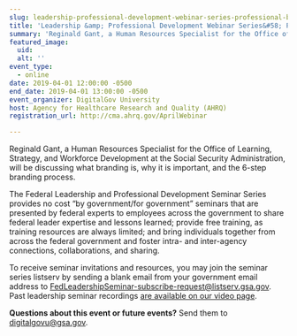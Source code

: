```yaml
---
slug: leadership-professional-development-webinar-series-professional-branding
title: 'Leadership &amp; Professional Development Webinar Series&#58; Professional Branding'
summary: 'Reginald Gant, a Human Resources Specialist for the Office of Learning, Strategy, and Workforce Development at the Social Security Administration, will be discussing what branding is, why it is important, and the 6-step branding process&#46;'
featured_image:
  uid:
  alt: ''
event_type:
  - online
date: 2019-04-01 12:00:00 -0500
end_date: 2019-04-01 13:00:00 -0500
event_organizer: DigitalGov University
host: Agency for Healthcare Research and Quality (AHRQ)
registration_url: http://cma.ahrq.gov/AprilWebinar

---
```


Reginald Gant, a Human Resources Specialist for the Office of Learning, Strategy, and Workforce Development at the Social Security Administration, will be discussing what branding is, why it is important, and the 6-step branding process.

The Federal Leadership and Professional Development Seminar Series provides no cost “by government/for government” seminars that are presented by federal experts to employees across the government to share federal leader expertise and lessons learned; provide free training, as training resources are always limited; and bring individuals together from across the federal government and foster intra- and inter-agency connections, collaborations, and sharing.

To receive seminar invitations and resources, you may join the seminar series listserv by sending a blank email from your government email address to [FedLeadershipSeminar-subscribe-request@listserv.gsa.gov](mailto:FedLeadershipSeminar-subscribe-request@listserv.gsa.gov). Past leadership seminar recordings [are available on our video page](https://www.youtube.com/channel/UCJ1wh1JcX9nwin7w1f_S3fQ).

**Questions about this event or future events?** Send them to [digitalgovu@gsa.gov](mailto:digitalgovu@gsa.gov).
